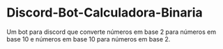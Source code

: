 # Discord-Bot-Calculadora-Binaria
Um bot para discord que converte números em base 2 para números em base 10 e números em base 10 para números em base 2.
